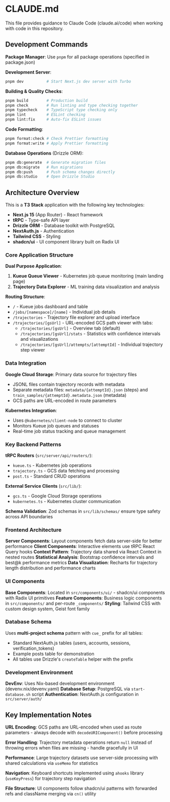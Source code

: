 # CLAUDE.md

This file provides guidance to Claude Code (claude.ai/code) when working with code in this repository.

## Development Commands

**Package Manager**: Use `pnpm` for all package operations (specified in package.json)

**Development Server**: 
```bash
pnpm dev          # Start Next.js dev server with Turbo
```

**Building & Quality Checks**:
```bash
pnpm build        # Production build
pnpm check        # Run linting and type checking together
pnpm typecheck    # TypeScript type checking only
pnpm lint         # ESLint checking
pnpm lint:fix     # Auto-fix ESLint issues
```

**Code Formatting**:
```bash
pnpm format:check # Check Prettier formatting
pnpm format:write # Apply Prettier formatting
```

**Database Operations** (Drizzle ORM):
```bash
pnpm db:generate  # Generate migration files
pnpm db:migrate   # Run migrations
pnpm db:push      # Push schema changes directly
pnpm db:studio    # Open Drizzle Studio
```

## Architecture Overview

This is a **T3 Stack** application with the following key technologies:
- **Next.js 15** (App Router) - React framework
- **tRPC** - Type-safe API layer
- **Drizzle ORM** - Database toolkit with PostgreSQL
- **NextAuth.js** - Authentication
- **Tailwind CSS** - Styling
- **shadcn/ui** - UI component library built on Radix UI

### Core Application Structure

**Dual Purpose Application**:
1. **Kueue Queue Viewer** - Kubernetes job queue monitoring (main landing page)
2. **Trajectory Data Explorer** - ML training data visualization and analysis

**Routing Structure**:
- `/` - Kueue jobs dashboard and table
- `/jobs/[namespace]/[name]` - Individual job details
- `/trajectories` - Trajectory file explorer and upload interface
- `/trajectories/[gsUrl]` - URL-encoded GCS path viewer with tabs:
  - `/trajectories/[gsUrl]` - Overview tab (default)
  - `/trajectories/[gsUrl]/stats` - Statistics with confidence intervals and visualizations
  - `/trajectories/[gsUrl]/attempts/[attemptId]` - Individual trajectory step viewer

### Data Integration

**Google Cloud Storage**: Primary data source for trajectory files
- JSONL files contain trajectory records with metadata
- Separate metadata files: `metadata/{attemptId}.json` (steps) and `train_samples/{attemptId}.metadata.json` (metadata)
- GCS paths are URL-encoded in route parameters

**Kubernetes Integration**: 
- Uses `@kubernetes/client-node` to connect to cluster
- Monitors Kueue job queues and statuses
- Real-time job status tracking and queue management

### Key Backend Patterns

**tRPC Routers** (`src/server/api/routers/`):
- `kueue.ts` - Kubernetes job operations
- `trajectory.ts` - GCS data fetching and processing
- `post.ts` - Standard CRUD operations

**External Service Clients** (`src/lib/`):
- `gcs.ts` - Google Cloud Storage operations
- `kubernetes.ts` - Kubernetes cluster communication

**Schema Validation**: Zod schemas in `src/lib/schemas/` ensure type safety across API boundaries

### Frontend Architecture

**Server Components**: Layout components fetch data server-side for better performance
**Client Components**: Interactive elements use tRPC React Query hooks
**Context Pattern**: Trajectory data shared via React Context in nested routes
**Statistical Analysis**: Bootstrap confidence intervals and best@k performance metrics
**Data Visualization**: Recharts for trajectory length distribution and performance charts

### UI Components

**Base Components**: Located in `src/components/ui/` - shadcn/ui components with Radix UI primitives
**Feature Components**: Business logic components in `src/components/` and per-route `_components/`
**Styling**: Tailwind CSS with custom design system, Geist font family

### Database Schema

Uses **multi-project schema** pattern with `cue_` prefix for all tables:
- Standard NextAuth.js tables (users, accounts, sessions, verification_tokens)
- Example posts table for demonstration
- All tables use Drizzle's `createTable` helper with the prefix

### Development Environment

**DevEnv**: Uses Nix-based development environment (devenv.nix/devenv.yaml)
**Database Setup**: PostgreSQL via `start-database.sh` script
**Authentication**: NextAuth.js configuration in `src/server/auth/`

## Key Implementation Notes

**URL Encoding**: GCS paths are URL-encoded when used as route parameters - always decode with `decodeURIComponent()` before processing

**Error Handling**: Trajectory metadata operations return `null` instead of throwing errors when files are missing - handle gracefully in UI

**Performance**: Large trajectory datasets use server-side processing with shared calculations via `useMemo` for statistics

**Navigation**: Keyboard shortcuts implemented using `ahooks` library (`useKeyPress`) for trajectory step navigation

**File Structure**: UI components follow shadcn/ui patterns with forwarded refs and className merging via `cn()` utility